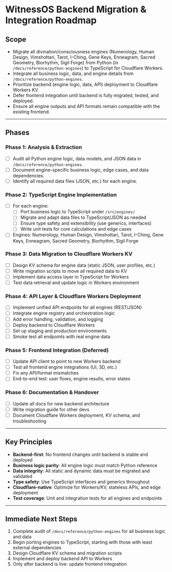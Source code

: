 # WitnessOS Backend Migration & Integration Roadmap

## Scope
- Migrate all divination/consciousness engines (Numerology, Human Design, Vimshottari, Tarot, I-Ching, Gene Keys, Enneagram, Sacred Geometry, Biorhythm, Sigil Forge) from Python (in `/docs/reference/python-engines`) to TypeScript for Cloudflare Workers.
- Integrate all business logic, data, and engine details from `/docs/reference/python-engines`.
- Prioritize backend (engine logic, data, API) deployment to Cloudflare Workers KV.
- Defer frontend integration until backend is fully migrated, tested, and deployed.
- Ensure all engine outputs and API formats remain compatible with the existing frontend.

---

## Phases

### Phase 1: Analysis & Extraction
- [ ] Audit all Python engine logic, data models, and JSON data in `/docs/reference/python-engines`.
- [ ] Document engine-specific business logic, edge cases, and data dependencies.
- [ ] Identify all required data files (JSON, etc.) for each engine.

### Phase 2: TypeScript Engine Implementation
- [ ] For each engine:
    - [ ] Port business logic to TypeScript under `/src/engines/`
    - [ ] Migrate and adapt data files to TypeScript/JSON as needed
    - [ ] Ensure type safety and extensibility (use generics, interfaces)
    - [ ] Write unit tests for core calculations and edge cases
- [ ] Engines: Numerology, Human Design, Vimshottari, Tarot, I-Ching, Gene Keys, Enneagram, Sacred Geometry, Biorhythm, Sigil Forge

### Phase 3: Data Migration to Cloudflare Workers KV
- [ ] Design KV schema for engine data (static JSON, user profiles, etc.)
- [ ] Write migration scripts to move all required data to KV
- [ ] Implement data access layer in TypeScript for Workers
- [ ] Test data retrieval and update logic in Workers environment

### Phase 4: API Layer & Cloudflare Workers Deployment
- [ ] Implement unified API endpoints for all engines (REST/JSON)
- [ ] Integrate engine registry and orchestration logic
- [ ] Add error handling, validation, and logging
- [ ] Deploy backend to Cloudflare Workers
- [ ] Set up staging and production environments
- [ ] Smoke test all endpoints with real engine data

### Phase 5: Frontend Integration (Deferred)
- [ ] Update API client to point to new Workers backend
- [ ] Test all frontend engine integrations (UI, 3D, etc.)
- [ ] Fix any API/format mismatches
- [ ] End-to-end test: user flows, engine results, error states

### Phase 6: Documentation & Handover
- [ ] Update all docs for new backend architecture
- [ ] Write migration guide for other devs
- [ ] Document Cloudflare Workers deployment, KV schema, and troubleshooting

---

## Key Principles
- **Backend-first**: No frontend changes until backend is stable and deployed
- **Business logic parity**: All engine logic must match Python reference
- **Data integrity**: All static and dynamic data must be migrated and validated
- **Type safety**: Use TypeScript interfaces and generics throughout
- **Cloudflare-native**: Optimize for Workers/KV, stateless APIs, and edge deployment
- **Test coverage**: Unit and integration tests for all engines and endpoints

---

## Immediate Next Steps
1. Complete audit of `/docs/reference/python-engines` for all business logic and data
2. Begin porting engines to TypeScript, starting with those with least external dependencies
3. Design Cloudflare KV schema and migration scripts
4. Implement and deploy backend API to Workers
5. Only after backend is live: update frontend integration 